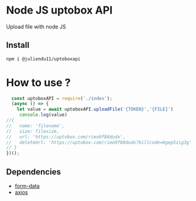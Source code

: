 # Node JS uptobox API

Upload file with node JS

## Install

```bash
npm i @juliendu11/uptoboxapi
```


# How to use ?

````javascript
  const uptoboxAPI = require('./index');
  (async () => {
    let value = await uptoboxAPI.uploadFile('{TOKEN}','{FILE}')
     console.log(value)
//{
//   name: 'filename',
//   size: filesize,
//   url: 'https://uptobox.com/rieo9f88dudx',
//   deleteUrl: 'https://uptobox.com/rieo9f88dudx?killcode=6gep5zig3g'
// }
})();
````

## Dependencies

- [form-data](https://www.npmjs.com/package/form-data)
- [axios](https://www.npmjs.com/package/axios)